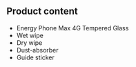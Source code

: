 ## Product content

* Energy Phone Max 4G Tempered Glass
* Wet wipe
* Dry wipe
* Dust-absorber
* Guide sticker
